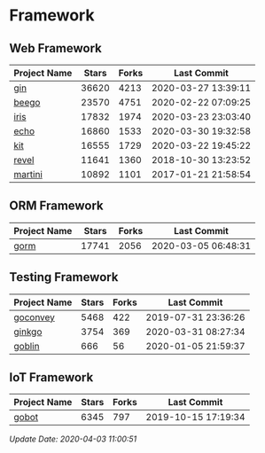 # Framework

## Web Framework

| Project Name | Stars | Forks | Last Commit |
| ------------ | ----- | ----- | ----------- |
| [gin](https://github.com/gin-gonic/gin) | 36620 | 4213 | 2020-03-27 13:39:11 |
| [beego](https://github.com/astaxie/beego) | 23570 | 4751 | 2020-02-22 07:09:25 |
| [iris](https://github.com/kataras/iris) | 17832 | 1974 | 2020-03-23 23:03:40 |
| [echo](https://github.com/labstack/echo) | 16860 | 1533 | 2020-03-30 19:32:58 |
| [kit](https://github.com/go-kit/kit) | 16555 | 1729 | 2020-03-22 19:45:22 |
| [revel](https://github.com/revel/revel) | 11641 | 1360 | 2018-10-30 13:23:52 |
| [martini](https://github.com/go-martini/martini) | 10892 | 1101 | 2017-01-21 21:58:54 |

## ORM Framework

| Project Name | Stars | Forks | Last Commit |
| ------------ | ----- | ----- | ----------- |
| [gorm](https://github.com/jinzhu/gorm) | 17741 | 2056 | 2020-03-05 06:48:31 |

## Testing Framework

| Project Name | Stars | Forks | Last Commit |
| ------------ | ----- | ----- | ----------- |
| [goconvey](https://github.com/smartystreets/goconvey) | 5468 | 422 | 2019-07-31 23:36:26 |
| [ginkgo](https://github.com/onsi/ginkgo) | 3754 | 369 | 2020-03-31 08:27:34 |
| [goblin](https://github.com/franela/goblin) | 666 | 56 | 2020-01-05 21:59:37 |

## IoT Framework

| Project Name | Stars | Forks | Last Commit |
| ------------ | ----- | ----- | ----------- |
| [gobot](https://github.com/hybridgroup/gobot) | 6345 | 797 | 2019-10-15 17:19:34 |

*Update Date: 2020-04-03 11:00:51*